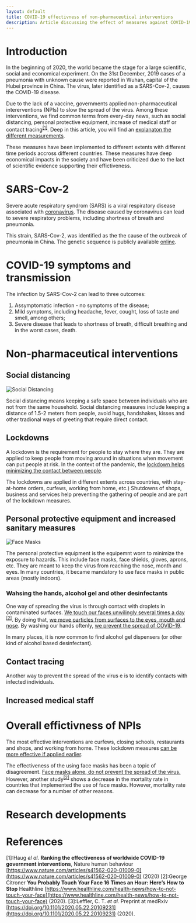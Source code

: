 ```yaml
---
layout: default
title: COVID-19 effectivness of non-pharmaceutical interventions
description: Article discussing the effect of measures against COVID-19.
---
```


# Introduction

In the beginning of 2020, the world became the stage for a large scientific, social and economical experiment.
On the 31st December, 2019 cases of a pneumonia with unknown cause were reported in Wuhan, capital of the Hubei province in China. The virus, later identified as a SARS-Cov-2, causes the COVID-19 disease.

Due to the lack of a vaccine, governments applied non-pharmaceutical intererventions (NPIs) to slow the spread of the virus. Among these interventions, we find common terms from every-day news, such as social distancing, personal protective equipment, increase of medical staff or contact tracing<sup>[[1]](#haug2020)</sup>. Deep in this article, you will find an [explanaton the different measurements](#non-pharmaceutical-interventions).

These measures have been implemented to different extents with different time periods accross different countries. These measures have deep economical impacts in the society and have been criticized due to the lact of scientific evidence supporting their effictiveness.

# SARS-Cov-2

Severe acute respiratory syndrom (SARS) is a viral respiratory disease associated with [coronavirus](https://www.hopkinsmedicine.org/health/conditions-and-diseases/coronavirus). The disease caused by coronavirus can lead to severe respiratory problems, including shortness of breath and pneumonia.

This strain, SARS-Cov-2, was identified as the the cause of the outbreak of pneumonia in China. The genetic sequence is publicly available [online](https://www.ncbi.nlm.nih.gov/sars-cov-2/).

# COVID-19 symptoms and transmission

The infection by SARS-Cov-2 can lead to three outcomes:
1. Assymptomatic infection - no symptoms of the disease;
2. Mild symptoms, including headache, fever, cought, loss of taste and smell, among others;
3. Severe disease that leads to shortness of breath, difficult breathing and in the worst cases, death.

# Non-pharmaceutical interventions

## Social distancing

![Social Distancing](https://cdn.pixabay.com/photo/2020/03/31/12/43/social-distancing-4987507_1280.png)

Social distancing means keeping a safe space between individuals who are not from the same household. Social distancing measures include keeping a distance of 1.5-2 meters from people, avoid hugs, handshakes, kisses and other tradional ways of greeting that require direct contact.

## Lockdowns

A lockdown is the requirement for people to stay where they are. They are applied to keep people from moving around in situations when movement can put people at risk. In the context of the pandemic, the [lockdown helps minimizing the contact between people](http://socratrees.wiki/statement/details/1284).

The lockdowns are applied in different extents across countries, with stay-at-home orders, curfews, working from home, etc.) Shutdowns of shops, business and services help preventing the gathering of people and are part of the lockdown measures.

## Personal protective equipment and increased sanitary measures

![Face Masks](https://pixabay.com/get/53e3d6444256aa14f1dc8460da29317e1c3ddee4555477_640.png)


The personal protective equipment is the equipemnt worn to minimize the exposure to hazards. This include face masks, face shields, gloves, aprons, etc. They are meant to keep the virus from reaching the nose, month and eyes. In many countries, it became mandatory to use face masks in public areas (mostly indoors).

### Wahsing the hands, alcohol gel and other desinfectants

One way of spreading the virus is through contact with droplets in contaminated surfaces. [We touch our faces unwilingly several times a day](http://socratrees.wiki/statement/details/1334) <sup>[[2]](#healthline-face)</sup>. By doing that, [we move particles from surfaces to the eyes, mouth and nose](http://socratrees.wiki/statement/details/1333). By washing our hands oftenly, [we prevent the spread of COVID-19](http://socratrees.wiki/statement/details/331).

In many places, it is now common to find alcohol gel dispensers (or other kind of alcohol based desinfectant).

## Contact tracing

Another way to prevent the spread of the virus e is to identify contacts with infected individuals.

## Increased medical staff

# Overall effictivness of NPIs

The most effective interventions are curfews, closing schools, restaurants and shops, and working from home. These lockdown measures [can be more effective if applied earlier](http://socratrees.wiki/statement/details/1283).

The effectiveness of the using face masks has been a topic of disagreement. [Face masks alone, do not prevent the spread of the virus.](https://socratrees.azurewebsites.net/statement/details/1330) However, another study<sup>[[2]](#leffler)</sup> shows a decrease in the mortality rate in countries that implemented the use of face masks. However, mortality rate can decrease for a number of other reasons.

# Research developments


# References
<a name="haug2020">[1]</a>:Haug *el al.* **Ranking the effectiveness of worldwide COVID-19 government interventions**, Nature human behaviour [https://www.nature.com/articles/s41562-020-01009-0](https://www.nature.com/articles/s41562-020-01009-0) (2020)
<a name="healthline-face">[2]</a>:George Citroner **You Probably Touch Your Face 16 Times an Hour: Here’s How to Stop** Healthline [https://www.healthline.com/health-news/how-to-not-touch-your-face](https://www.healthline.com/health-news/how-to-not-touch-your-face) (2020).
<a name="leffler">[3]</a>:Leffler, C. T. *et al.* Preprint at medRxiv [https://doi.org/10.1101/2020.05.22.20109231](https://doi.org/10.1101/2020.05.22.20109231) (2020).


